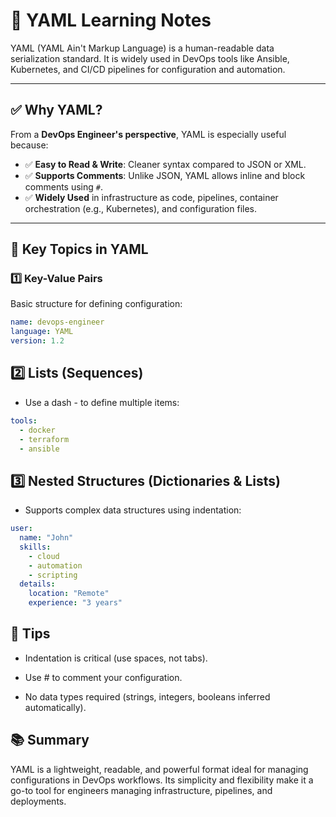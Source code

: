 # 📘 YAML Learning Notes

YAML (YAML Ain't Markup Language) is a human-readable data serialization standard. It is widely used in DevOps tools like Ansible, Kubernetes, and CI/CD pipelines for configuration and automation.

---

## ✅ Why YAML?

From a **DevOps Engineer's perspective**, YAML is especially useful because:

- ✅ **Easy to Read & Write**: Cleaner syntax compared to JSON or XML.
- ✅ **Supports Comments**: Unlike JSON, YAML allows inline and block comments using `#`.
- ✅ **Widely Used** in infrastructure as code, pipelines, container orchestration (e.g., Kubernetes), and configuration files.

---

## 📌 Key Topics in YAML

### 1️⃣ Key-Value Pairs

Basic structure for defining configuration:

```yaml
name: devops-engineer
language: YAML
version: 1.2
```

## 2️⃣ Lists (Sequences)
- Use a dash - to define multiple items:
```yaml
tools:
  - docker
  - terraform
  - ansible
```

## 3️⃣ Nested Structures (Dictionaries & Lists)
- Supports complex data structures using indentation:
```yaml
user:
  name: "John"
  skills:
    - cloud
    - automation
    - scripting
  details:
    location: "Remote"
    experience: "3 years"
```
## 📝 Tips
- Indentation is critical (use spaces, not tabs).

- Use # to comment your configuration.

- No data types required (strings, integers, booleans inferred automatically).

## 📚 Summary
YAML is a lightweight, readable, and powerful format ideal for managing configurations in DevOps workflows. Its simplicity and flexibility make it a go-to tool for engineers managing infrastructure, pipelines, and deployments.
